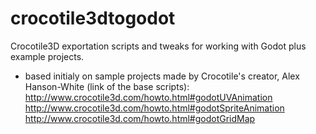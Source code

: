 # crocotile3dtogodot
Crocotile3D exportation scripts and tweaks for working with Godot plus example projects.

- based initialy on sample projects made by Crocotile's creator, Alex Hanson-White (link of the base scripts):
http://www.crocotile3d.com/howto.html#godotUVAnimation
http://www.crocotile3d.com/howto.html#godotSpriteAnimation
http://www.crocotile3d.com/howto.html#godotGridMap
